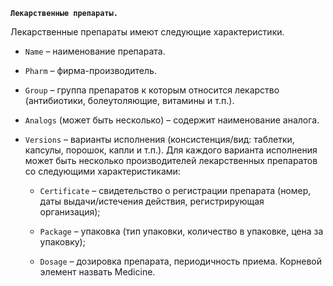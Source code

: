 **`Лекарственные препараты.`**

Лекарственные препараты имеют следующие характеристики.

- `Name` – наименование препарата.

- `Pharm` – фирма-производитель.

- `Group` – группа препаратов к которым относится лекарство (антибиотики,
болеутоляющие, витамины и т.п.).

- `Analogs` (может быть несколько) – содержит наименование аналога.

- `Versions` – варианты исполнения (консистенция/вид: таблетки, капсулы, порошок,
капли и т.п.). Для каждого варианта исполнения может быть несколько
производителей лекарственных препаратов со следующими характеристиками:

    - `Certificate` – свидетельство о регистрации препарата (номер, даты
выдачи/истечения действия, регистрирующая организация);

    - `Package` – упаковка (тип упаковки, количество в упаковке, цена за упаковку);

    - `Dosage` – дозировка препарата, периодичность приема.
Корневой элемент назвать Medicine.
